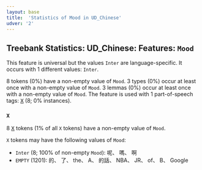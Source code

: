 ```yaml
---
layout: base
title:  'Statistics of Mood in UD_Chinese'
udver: '2'
---
```


## Treebank Statistics: UD_Chinese: Features: `Mood`

This feature is universal but the values `Inter` are language-specific.
It occurs with 1 different values: `Inter`.

8 tokens (0%) have a non-empty value of `Mood`.
3 types (0%) occur at least once with a non-empty value of `Mood`.
3 lemmas (0%) occur at least once with a non-empty value of `Mood`.
The feature is used with 1 part-of-speech tags: <tt><a href="zh-pos-X.html">X</a></tt> (8; 0% instances).

### `X`

8 <tt><a href="zh-pos-X.html">X</a></tt> tokens (1% of all `X` tokens) have a non-empty value of `Mood`.

`X` tokens may have the following values of `Mood`:

* `Inter` (8; 100% of non-empty `Mood`): 呢、 嗎、 啊
* `EMPTY` (1201): 的、 了、 the、 A、 的話、 NBA、 JR、 of、 B、 Google

